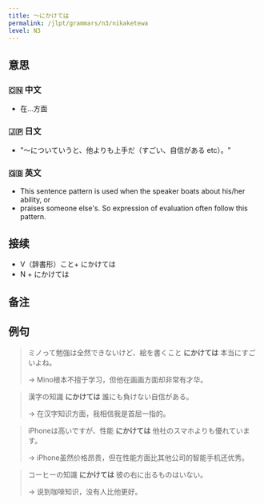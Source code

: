 ```yaml
---
title: 〜にかけては
permalink: /jlpt/grammars/n3/nikaketewa
level: N3
---
```


## 意思

### 🇨🇳 中文

- 在...方面

### 🇯🇵 日文

- "〜についていうと、他よりも上手だ（すごい、自信がある etc）。"

### 🇬🇧 英文

- This sentence pattern is used when the speaker boats about his/her ability, or
- praises someone else's. So expression of evaluation often follow this pattern.

## 接续

- V（辞書形）こと+ にかけては
- N + にかけては

## 备注


## 例句

> ミノって勉強は全然できないけど、絵を書くこと **にかけては** 本当にすごいよね。
>
> → Mino根本不擅于学习，但他在画画方面却非常有才华。

> 漢字の知識 **にかけては** 誰にも負けない自信がある。
>
> → 在汉字知识方面，我相信我是首屈一指的。

> iPhoneは高いですが、性能 **にかけては** 他社のスマホよりも優れています。
>
> → iPhone虽然价格昂贵，但在性能方面比其他公司的智能手机还优秀。

> コーヒーの知識 **にかけては** 彼の右に出るものはいない。
>
> → 说到咖啡知识，没有人比他更好。

